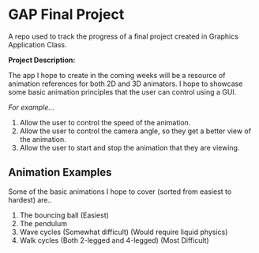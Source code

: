 # GAP Final Project 
A repo used to track the progress of a final project created in Graphics Application Class. 

**Project Description:**

The app I hope to create in the coming weeks will be a resource of animation references for both 2D and 3D animators. I hope to showcase some basic animation principles that the user can control using a GUI. 

*For example...*
  1. Allow the user to control the speed of the animation.
  2. Allow the user to control the camera angle, so they get a better view of the animation.
  3. Allow the user to start and stop the animation that they are viewing. 
  
  
## Animation Examples
Some of the basic animations I hope to cover (sorted from easiest to hardest) are..

  1. The bouncing ball (Easiest)
  2. The pendulum
  3. Wave cycles (Somewhat difficult) (Would require liquid physics)
  4. Walk cycles (Both 2-legged and 4-legged) (Most Difficult)
